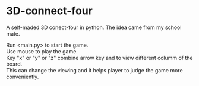 # 3D-connect-four
A self-maded 3D conect-four in python. The idea came from my school mate.

Run <main.py> to start the game.  
Use mouse to play the game.  
Key "x" or "y" or "z" combine arrow key <RIGHT> and <LEFT> to view different columm of the board.  
This can change the viewing and it helps player to judge the game more conveniently.  
  
